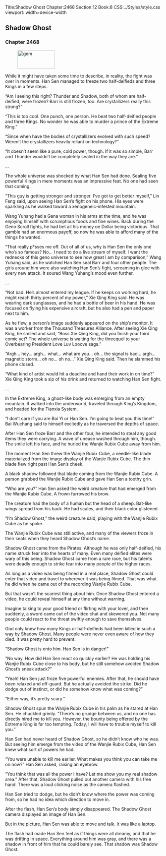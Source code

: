 Title:Shadow Ghost 
Chapter:2468 
Section:12 
Book:8 
CSS:../Styles/style.css 
viewport: width=device-width
  
## Shadow Ghost
### Chapter 2468 
<figure>
	<img src="../Images/gem.gif" alt="gem" id="gem" width="120" height="60" />
</figure>
  

  
  While it might have taken some time to describe, in reality, the fight was over in moments. Han Sen managed to freeze two half-deifieds and three Kings in a few steps.

“Am I seeing this right? Thunder and Shadow, both of whom are half-deified, were frozen? Barr is still frozen, too. Are crystallizers really this strong?”

“This is too cool. One punch, one person. He beat two half-deified people and three Kings. No wonder he was able to murder a prince of the Extreme King.”

“Since when have the bodies of crystallizers evolved with such speed? Weren’t the crystallizers heavily reliant on technology?”

“It doesn’t seem like a pure, cold power, though. If it was so simple, Barr and Thunder wouldn’t be completely sealed in the way they are.”

…

The whole universe was shocked by what Han Sen had done. Sealing five powerful Kings in mere moments was an impressive feat. No one had seen that coming.

“This guy is getting stronger and stronger. I’ve got to get better myself,” Lin Feng said, upon seeing Han Sen’s fight on his phone. His eyes were sparkling as he walked toward a xenogeneic-infested mountain.

Wang Yuhang had a Gana woman in his arms at the time, and he was enjoying himself with scrumptious foods and fine wines. Back during the Geno Scroll fights, he had bet all his money on Dollar being victorious. That gamble had an enormous payoff, so now he was able to afford many of the things he wanted.

“That really p*sses me off. Out of all of us, why is Han Sen the only one who’s so famous? No… I need to do a live stream of myself. I want the rednecks of this geno universe to see how great I am by comparison,” Wang Yuhang said, as he watched Han Sen seal Barr and four other people. The girls around him were also watching Han Sen’s fight, screaming in glee with every new attack. It soured Wang Yuhang’s mood even further.

…

“Not bad. He’s almost entered my league. If he keeps on working hard, he might reach thirty percent of my power,” Xie Qing King said. He was wearing dark sunglasses, and he had a bottle of beer in his hand. He was focused on flying his expensive aircraft, but he also had a pen and paper next to him.

As he flew, a person’s image suddenly appeared on the ship’s monitor. It was a worker from the Thousand Treasures Alliance. After seeing Xie Qing King, he smiled and said, “Boss Xie Qing King, did you finish your third comic yet? The whole universe is waiting for the threequel to your Overbearing President Love Luv Looove saga.”

“Argh… hey… argh… what… what are you… oh… the signal is bad… argh… magnetic storm… oh no… oh no…” Xie Qing King said. Then he slammed his phone closed.

“What kind of artist would hit a deadline and hand their work in on time?” Xie Qing King took a sip of his drink and returned to watching Han Sen fight.

…

In the Extreme King, a ghost-like body was emerging from an empty mountain. It walked into the underworld, traveled through King’s Kingdom, and headed for the Tianxia System.

“I don’t care if you are Bai Yi or Han Sen. I’m going to beat you this time!” Bai Wuchang said to himself excitedly as he traversed the depths of space.

After Han Sen froze Barr and the other four, he intended to steal any good items they were carrying. A wave of unease washed through him, though. The smile left his face, and he hurled the Wanjie Rubix Cube away from him.

The moment Han Sen threw the Wanjie Rubix Cube, a needle-like blade materialized from the image display of the Wanjie Rubix Cube. The thin blade flew right past Han Sen’s cheek.

A black shadow followed that blade coming from the Wanjie Rubix Cube. A person grabbed the Wanjie Rubix Cube and gave Han Sen a toothy grin.

“Who are you?” Han Sen asked the weird creature that had emerged from the Wanjie Rubix Cube. A frown furrowed his brow.

The creature had the body of a human but the head of a sheep. Bat-like wings spread from his back. He had scales, and their black color glistened.

“I’m Shadow Ghost,” the weird creature said, playing with the Wanjie Rubix Cube as he spoke.

The Wanjie Rubix Cube was still active, and many of the viewers froze in their seats when they heard Shadow Ghost’s name.

Shadow Ghost came from the Pirates. Although he was only half-deified, his name struck fear into the hearts of many. Even many deified elites were wary of this being. Shadow Ghost came from a rare race, but his talents were deadly enough to strike fear into many people of the higher races.

As long as a video was being filmed in a real place, Shadow Ghost could enter that video and travel to wherever it was being filmed. That was what he did when he came out of the recording Wanjie Rubix Cube.

But that wasn’t the scariest thing about him. Once Shadow Ghost entered a video, he could reveal himself at any time without warning.

Imagine talking to your good friend or flirting with your lover, and then suddenly, a sword came out of the video chat and skewered you. Not many people could react to the threat swiftly enough to save themselves.

God only knew how many Kings or half-deifieds had been killed in such a way by Shadow Ghost. Many people were never even aware of how they died. It was pretty hard to prevent.

“Shadow Ghost is onto him. Han Sen is in danger!”

“No way. How did Han Sen react so quickly earlier? He was holding his Wanjie Rubix Cube close to his body, but he still somehow avoided Shadow Ghost’s sneak attack?”

“Yeah! Han Sen just froze five powerful enemies. After that, he should have been relaxed and off-guard. But he actually avoided the strike. Did he dodge out of instinct, or did he somehow know what was coming?”

“Either way, it’s pretty scary.”

Shadow Ghost spun the Wanjie Rubix Cube in his palm as he stared at Han Sen. He chuckled grimly. “There’s no grudge between us, and no one has directly hired me to kill you. However, the bounty being offered by the Extreme King is far too tempting. Today, I will have to trouble myself to kill you.”

Han Sen had never heard of Shadow Ghost, so he didn’t know who he was. But seeing him emerge from the video of the Wanjie Rubix Cube, Han Sen knew what sort of powers he had.

“You were unable to kill me earlier. What makes you think you can take me on now?” Han Sen asked, raising an eyebrow.

“You think that was all the power I have? Let me show you my real shadow area.” After that, Shadow Ghost pulled out another camera with his free hand. There was a loud clicking noise as the camera flashed.

Han Sen tried to dodge, but he didn’t know where the power was coming from, so he had no idea which direction to move in.

After the flash, Han Sen’s body simply disappeared. The Shadow Ghost camera displayed an image of Han Sen.

But in the picture, Han Sen was able to move and talk. It was like a laptop.

The flash had made Han Sen feel as if things were all dreamy, and that he was drifting in space. Everything around him was gray, and there was a shadow in front of him that he could barely see. That shadow was Shadow Ghost.
